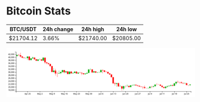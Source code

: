 # Bitcoin Stats

BTC/USDT|24h change|24h high|24h low|
|---|---|---|---|
|$21704.12|3.66%|$21740.00|$20805.00|

<img src="./chart.svg">
